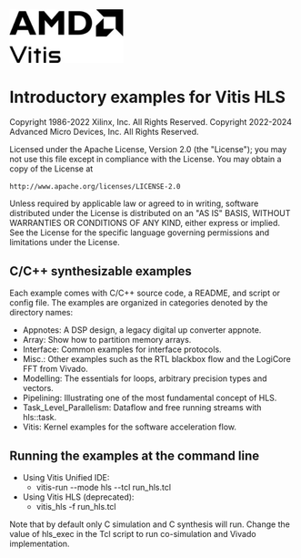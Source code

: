 <img src="./Images/logo2.jpg" alt="logo2" width="200"/>

# Introductory examples for Vitis HLS

Copyright 1986-2022 Xilinx, Inc. All Rights Reserved. 
Copyright 2022-2024 Advanced Micro Devices, Inc. All Rights Reserved.

Licensed under the Apache License, Version 2.0 (the "License");
you may not use this file except in compliance with the License.
You may obtain a copy of the License at

    http://www.apache.org/licenses/LICENSE-2.0

Unless required by applicable law or agreed to in writing, software
distributed under the License is distributed on an "AS IS" BASIS,
WITHOUT WARRANTIES OR CONDITIONS OF ANY KIND, either express or implied.
See the License for the specific language governing permissions and
limitations under the License.

## C/C++ synthesizable examples

Each example comes with C/C++ source code, a README, and script or config file.
The examples are organized in categories denoted by the directory names:
* Appnotes: A DSP design, a legacy digital up converter appnote.
* Array: Show how to partition memory arrays.
* Interface: Common examples for interface protocols.
* Misc.: Other examples such as the RTL blackbox flow and the LogiCore FFT from Vivado.
* Modelling: The essentials for loops, arbitrary precision types and vectors.
* Pipelining: Illustrating one of the most fundamental concept of HLS.
* Task_Level_Parallelism: Dataflow and free running streams with hls::task.
* Vitis: Kernel examples for the software acceleration flow.

## Running the examples at the command line

* Using Vitis Unified IDE:
  - vitis-run --mode hls --tcl run_hls.tcl
* Using Vitis HLS (deprecated):
  - vitis_hls -f run_hls.tcl

Note that by default only C simulation and C synthesis will run. Change the value of hls_exec in the Tcl script to run co-simulation and Vivado implementation.

